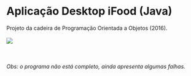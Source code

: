# Aplicação Desktop iFood (Java)

Projeto da cadeira de Programação Orientada a Objetos (2016).
<br><br>
<img src="http://annagabriela.github.io/img/work3.png">
<br><br><br><br>
<i>Obs: o programa não está completo, ainda apresenta algumas falhas.
